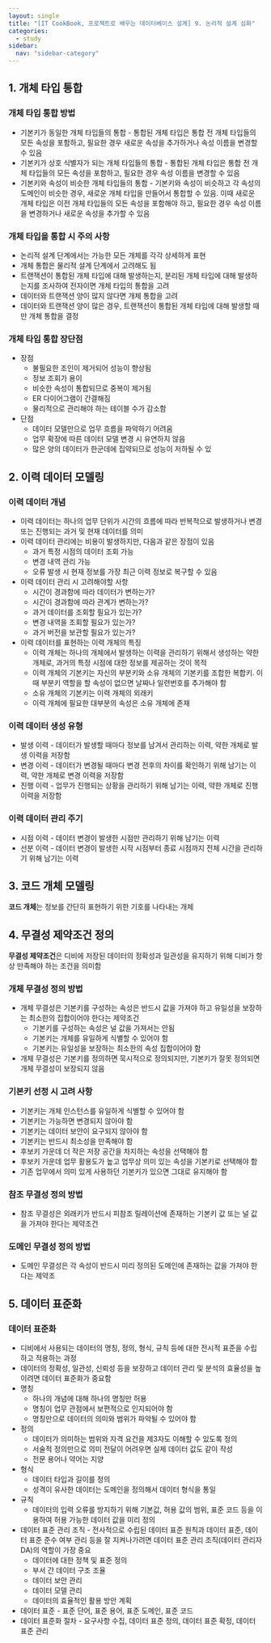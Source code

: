 ```yaml
---
layout: single
title: "[IT CookBook, 프로젝트로 배우는 데이터베이스 설계] 9. 논리적 설계 심화"
categories:
  - study
sidebar:
  nav: "sidebar-category"
---
```


## 1. 개체 타입 통합

### 개체 타입 통합 방법
- 기본키가 동일한 개체 타입들의 통합 - 통합된 개체 타입은 통합 전 개체 타입들의 모든 속성을 포함하고, 필요한 경우 새로운 속성을 추가하거나 속성 이름을 변경할 수 있음
- 기본키가 상호 식별자가 되는 개체 타입들의 통합 - 통합된 개체 타입은 통합 전 개체 타입들의 모든 속성을 포함하고, 필요한 경우 속성 이름을 변경할 수 있음
- 기본키와 속성이 비슷한 개체 타입들의 통합 - 기본키와 속성이 비슷하고 각 속성의 도메인이 비슷한 경우, 새로운 개체 타입을 만들어서 통합할 수 있음. 이때 새로운 개체 타입은 이전 개체 타입들의 모든 속성을 포함해야 하고, 필요한 경우 속성 이름을 변경하거나 새로운 속성을 추가할 수 있음

### 개체 타입을 통합 시 주의 사항
- 논리적 설계 단계에서는 가능한 모든 개체를 각각 상세하게 표현
- 개체 통합은 물리적 설계 단계에서 고려해도 됨
- 트랜잭션이 통합된 개체 타입에 대해 발생하는지, 분리된 개체 타입에 대해 발생하는지를 조사하여 전자이면 개체 타입의 통합을 고려
- 데이터와 트랜잭션 양이 많지 않다면 개체 통합을 고려
- 데이터와 트랜잭션 양이 많은 경우, 트랜잭션이 통합된 개체 타입에 대해 발생할 때만 개체 통합을 결정

### 개체 타입 통합 장단점 
- 장점
  - 불필요한 조인이 제거되어 성능이 향상됨
  - 정보 조회가 용이
  - 비슷한 속성이 통합되므로 중복이 제거됨
  - ER 다이어그램이 간결해짐
  - 물리적으로 관리해야 하는 테이블 수가 감소함
- 단점
  - 데이터 모델만으로 업무 흐름을 파악하기 어려움
  - 업무 확장에 따른 데이터 모델 변경 시 유연하지 않음
  - 많은 양의 데이터가 한군데에 집약되므로 성능이 저하될 수 있  


## 2. 이력 데이터 모델링

### 이력 데이터 개념
- 이력 데이터는 하나의 업무 단위가 시간의 흐름에 따라 반복적으로 발생하거나 변경 또는 진행되는 과거 및 현재 데이터를 의미
- 이력 데이터 관리에는 비용이 발생하지만, 다음과 같은 장점이 있음
  - 과거 특정 시점의 데이터 조회 가능
  - 변경 내역 관리 가능
  - 오류 발생 시 현재 정보를 가장 최근 이력 정보로 복구할 수 있음
- 이력 데이터 관리 시 고려해야할 사항
  - 시간이 경과함에 따라 데이터가 변하는가?
  - 시간이 경과함에 따라 관계가 변하는가?
  - 과거 데이터를 조회할 필요가 있는가?
  - 변경 내역을 조회할 필요가 있는가?
  - 과거 버전을 보관할 필요가 있는가?
- 이력 데이터를 표현하는 이력 개체의 특징
  - 이력 개체는 하나의 개체에서 발생하는 이력을 관리하기 위해서 생성하는 약한 개체로, 과거의 특정 시점에 대한 정보를 제공하는 것이 목적
  - 이력 개체의 기본키는 자신의 부분키와 소유 개체의 기본키를 조합한 복합키. 이때 부분키 역할을 할 속성이 없으면 날짜나 일련번호를 추가해야 함
  - 소유 개체의 기본키는 이력 개체의 외래키
  - 이력 개체에 필요한 대부분의 속성은 소유 개체에 존재
 
### 이력 데이터 생성 유형
- 발생 이력 - 데이터가 발생할 때마다 정보를 남겨서 관리하는 이력, 약한 개체로 발생 이력을 저장함
- 변경 이력 - 데이터가 변경될 때마다 변경 전후의 차이를 확인하기 위해 남기는 이력, 약한 개체로 변경 이력을 저장함
- 진행 이력 - 업무가 진행되는 상황을 관리하기 위해 남기는 이력, 약한 개체로 진행 이력을 저장함

### 이력 데이터 관리 주기
- 시점 이력 - 데이터 변경이 발생한 시점만 관리하기 위해 남기는 이력
- 선분 이력 - 데이터 변경이 발생한 시작 시점부터 종료 시점까지 전체 시간을 관리하기 위해 남기는 이력


## 3. 코드 개체 모델링

**코드 개체**는 정보를 간단히 표현하기 위한 기호를 나타내는 개체


## 4. 무결성 제약조건 정의

**무결성 제약조건**은 디비에 저장된 데이터의 정확성과 일관성을 유지하기 위해 디비가 항상 만족해야 하는 조건을 의미함

### 개체 무결성 정의 방법
- 개체 무결성은 기본키를 구성하는 속성은 반드시 값을 가져야 하고 유일성을 보장하는 최소한의 집합이어야 한다는 제약조건
  - 기본키를 구성하는 속성은 널 값을 가져서는 안됨
  - 기본키는 개체를 유일하게 식별할 수 있어야 함
  - 기본키는 유일성을 보장하는 최소한의 속성 집합이어야 함
- 개체 무결성은 기본키를 정의하면 묵시적으로 정의되지만, 기본키가 잘못 정의되면 개체 무결성이 보장되지 않음

### 기본키 선정 시 고려 사항
- 기본키는 개체 인스턴스를 유일하게 식별할 수 있어야 함
- 기본키는 가능하면 변경되지 않아야 함
- 기본키는 데이터 보안이 요구되지 않아야 함
- 기본키는 반드시 최소성을 만족해야 함
- 후보키 가운데 더 작은 저장 공간을 차지하는 속성을 선택해야 함
- 후보키 가운데 업무 활용도가 높고 업무상 의미 있는 속성을 기본키로 선택해야 함
- 기존 업무에서 의미 있게 사용하던 기본키가 있으면 그대로 유지해야 함

### 참조 무결성 정의 방법
- 참조 무결성은 외래키가 반드시 피참조 릴레이션에 존재하는 기본키 값 또는 널 값을 가져야 한다는 제약조건

### 도메인 무결성 정의 방법
- 도메인 무결성은 각 속성이 반드시 미리 정의된 도메인에 존재하는 값을 가져야 한다는 제약조


## 5. 데이터 표준화

### 데이터 표준화
- 디비에서 사용되는 데이터의 명칭, 정의, 형식, 규칙 등에 대한 전시적 표준을 수립하고 적용하는 과정
- 데이터의 정확성, 일관성, 신뢰성 등을 보장하고 데이터 관리 및 분석의 효율성을 높이려면 데이터 표준화가 중요함
- 명칭
  - 하나의 개념에 대해 하나의 명칭만 허용
  - 명칭이 업무 관점에서 보편적으로 인지되어야 함
  - 명칭만으로 데이터의 의미와 범위가 파악될 수 있어야 함
- 정의
  - 데이터가 의미하는 범위와 자격 요건을 제3자도 이해할 수 있도록 정의
  - 서술적 정의만으로 의미 전달이 어려우면 실제 데이터 값도 같이 작성
  - 전문 용어나 약어는 지양
- 형식
  - 데이터 타입과 길이를 정의
  - 성격이 유사한 데이터는 도메인을 정의해서 데이터 형식을 통일
- 규칙
  - 데이터의 입력 오류를 방지하기 위해 기본값, 허용 값의 범위, 표준 코드 등을 이용하여 허용 가능한 데이터 값을 미리 정의
- 데이터 표준 관리 조직 - 전사적으로 수립된 데이터 표준 원칙과 데이터 표준, 데이터 표준 준수 여부 관리 등을 잘 지켜나가려면 데이터 표준 관리 조직(데이터 관리자 DA)의 역할이 가장 중요
  - 데이터에 대한 정책 및 표준 정의
  - 부서 간 데이터 구조 조율
  - 데이터 보안 관리
  - 데이터 모델 관리
  - 데이터의 효율적인 활용 방안 계획
- 데이터 표준 - 표준 단어, 표준 용어, 표준 도메인, 표준 코드
- 데이터 표준화 절차 - 요구사항 수집, 데이터 표준 정의, 데이터 표준 확정, 데이터 표준 관리
